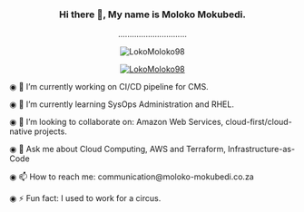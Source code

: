 <div align="center">
<h3> Hi there 👋, My name is Moloko Mokubedi. </h3>
  <div>
    <p>..............................</p>
  </div>
</p>
<p align="center"> <img src="https://komarev.com/ghpvc/?username=LokoMoloko98&label=Profile%20views&color=0e75b6&style=flat" alt="LokoMoloko98" /> </p>

<p align="center"> <a href="https://github.com/ryo-ma/github-profile-trophy"><img src="https://github-profile-trophy.vercel.app/?username=LokoMoloko98" alt="LokoMoloko98" /></a> </p>
  <div align="left">
    <p>◉ 🔭 I’m currently working on CI/CD pipeline for CMS.</p>
    <p>◉ 🌱 I’m currently learning SysOps Administration and RHEL.</p>
    <p>◉ 👯 I’m looking to collaborate on: Amazon Web Services, cloud-first/cloud-native projects.</p>
    <p>◉ 💬 Ask me about Cloud Computing, AWS and Terraform, Infrastructure-as-Code</p>
    <p>◉ 📫 How to reach me: communication@moloko-mokubedi.co.za</p>
    <p>◉ ⚡ Fun fact: I used to work for a circus.</p>
   </div>
</div>
